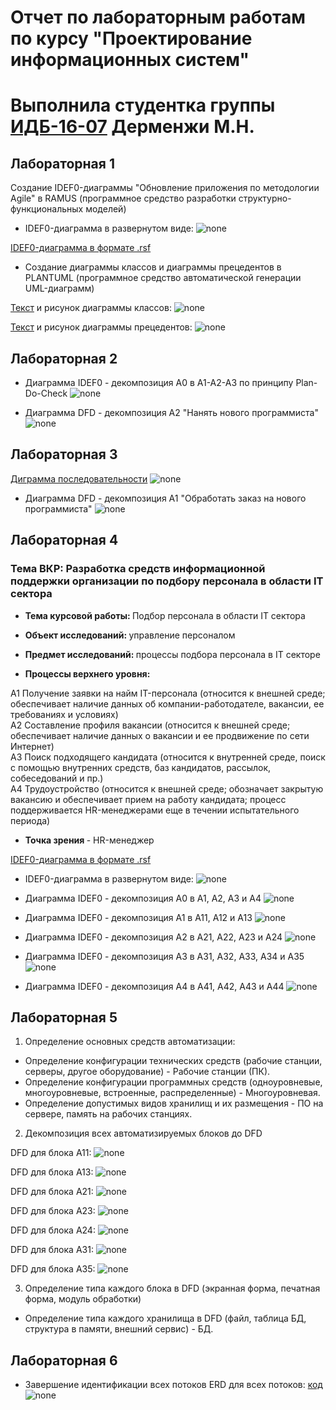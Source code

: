 # Отчет по лабораторным работам по курсу "Проектирование информационных систем"
# Выполнила студентка группы [ИДБ-16-07](https://github.com/stankin/design-1/wiki/list-idb-16-07)  Дерменжи М.Н.

## Лабораторная 1

Создание IDEF0-диаграммы "Обновление приложения по методологии Agile" в RAMUS (программное средство разработки структурно-функциональных моделей)
 * IDEF0-диаграмма в развернутом виде:
![none](https://github.com/Keksylka/RepositoryOtDermenzhi/blob/master/%D0%9B%D0%B0%D0%B1%D0%B01.jpg)

[IDEF0-диаграмма в формате .rsf](https://github.com/Keksylka/RepositoryOtDermenzhi/blob/master/Lab1.rsf)


* Создание диаграммы классов и диаграммы прецедентов в PLANTUML (программное средство автоматической генерации UML-диаграмм)

[Текст](https://github.com/Keksylka/RepositoryOtDermenzhi/blob/master/Plantuml) и рисунок диаграммы классов:
![none](https://github.com/Keksylka/RepositoryOtDermenzhi/blob/master/plant.png)

[Текст](https://github.com/Keksylka/RepositoryOtDermenzhi/blob/master/Plantuml2) и рисунок диаграммы прецедентов:
![none](https://github.com/Keksylka/RepositoryOtDermenzhi/blob/master/Plant2.png)


## Лабораторная 2

* Диаграмма IDEF0 - декомпозиция А0 в А1-А2-А3 по принципу Plan-Do-Check
![none](https://github.com/Keksylka/RepositoryOtDermenzhi/blob/master/Лаба2ДиаграммаPDC.png)

* Диаграмма DFD - декомпозиция А2 "Нанять нового программиста"
![none](https://github.com/Keksylka/RepositoryOtDermenzhi/blob/master/%D0%9B%D0%B0%D0%B1%D0%B02%D0%94%D0%B8%D0%B0%D0%B3%D1%80%D0%B0%D0%BC%D0%BC%D0%B0DFD.png)


## Лабораторная 3

[Диграмма последовательности](https://github.com/Keksylka/RepositoryOtDermenzhi/blob/master/%D0%9B%D0%B0%D0%B1%D0%BE%D1%80%D0%B0%D1%82%D0%BE%D1%80%D0%BD%D0%B0%D1%8F%D0%A0%D0%B0%D0%B1%D0%BE%D1%82%D0%B03%D0%9A%D0%BE%D0%B4%D0%94%D0%B8%D0%B0%D0%B3%D1%80%D0%B0%D0%BC%D0%BC%D1%8B%D0%9F%D0%BE%D1%81%D0%BB%D0%B5%D0%B4%D0%BE%D0%B2%D0%B0%D1%82%D0%B5%D0%BB%D1%8C%D0%BD%D0%BE%D1%81%D1%82%D0%B5%D0%B9)
![none](https://github.com/Keksylka/RepositoryOtDermenzhi/blob/master/%D0%94%D0%B8%D0%B0%D0%B3%D1%80%D0%B0%D0%BC%D0%BC%D0%B0%D0%9F%D0%BE%D1%81%D0%BB%D0%B5%D0%B4%D0%BE%D0%B2%D0%B0%D1%82%D0%B5%D0%BB%D1%8C%D0%BD%D0%BE%D1%81%D1%82%D0%B5%D0%9B%D0%B0%D0%B1%D0%B03.png)


* Диаграмма DFD - декомпозиция А1 "Обработать заказ на нового программиста"
![none](https://github.com/Keksylka/RepositoryOtDermenzhi/blob/master/%D0%9B%D0%B0%D0%B1%D0%B03%D0%94%D0%B8%D0%B0%D0%B3%D1%80%D0%B0%D0%BC%D0%BC%D0%B0DFD.png)


## Лабораторная 4

<h3> Тема ВКР: Разработка средств информационной поддержки организации по подбору персонала в области IT сектора </h3> 

* <b> Тема курсовой работы: </b>
Подбор персонала в области IT сектора

* <b> Объект исследований: </b>
управление персоналом

* <b> Предмет исследований: </b>
процессы подбора персонала в IT секторе

* <b> Процессы верхнего уровня: </b>

A1 Получение заявки на найм IT-персонала (относится к внешней среде; обеспечивает наличие данных об компании-работодателе, вакансии, ее требованиях и условиях)
<br>
A2 Составление профиля вакансии (относится к внешней среде; обеспечивает наличие данных о вакансии и ее продвижение по сети Интернет)
<br>
A3 Поиск подходящего кандидата (относится к внутренней среде, поиск с помощью внутренних средств, баз кандидатов, рассылок, собеседований и пр.)
<br>
A4 Трудоустройство (относится к внешней среде; обозначает закрытую вакансию и обеспечивает прием на работу кандидата; процесс поддерживается HR-менеджерами еще в течении испытательного периода)
* <b>Точка зрения </b> - HR-менеджер


[IDEF0-диаграмма в формате .rsf](https://github.com/Keksylka/RepositoryOtDermenzhi/blob/master/Kursach.rsf)
 * IDEF0-диаграмма в развернутом виде:
![none](https://github.com/Keksylka/RepositoryOtDermenzhi/blob/master/01_A0.png)

* Диаграмма IDEF0 - декомпозиция А0 в А1, А2, А3 и А4
![none](https://github.com/Keksylka/RepositoryOtDermenzhi/blob/master/02_A0.png)

* Диаграмма IDEF0 - декомпозиция А1 в А11, А12 и А13
![none](https://github.com/Keksylka/RepositoryOtDermenzhi/blob/master/03_A1.png)

* Диаграмма IDEF0 - декомпозиция А2 в А21, А22, А23 и А24
![none](https://github.com/Keksylka/RepositoryOtDermenzhi/blob/master/06_A2.png)

* Диаграмма IDEF0 - декомпозиция А3 в А31, А32, А33, А34 и А35
![none](https://github.com/Keksylka/RepositoryOtDermenzhi/blob/master/10_A3.png)

* Диаграмма IDEF0 - декомпозиция А4 в А41, А42, А43 и А44
![none](https://github.com/Keksylka/RepositoryOtDermenzhi/blob/master/13_A4.png)


## Лабораторная 5

1. Определение основных средств автоматизации:

* Определение конфигурации технических средств (рабочие станции, серверы, другое оборудование) - Рабочие станции (ПК).
* Определение конфигурации программных средств (одноуровневые, многоуровневые, встроенные, распределенные) - Многоуровневая.
* Определение допустимых видов хранилищ и их размещения - ПО на сервере, память на рабочих станциях.


2. Декомпозиция всех автоматизируемых блоков до DFD

DFD для блока А11:
![none](https://github.com/Keksylka/RepositoryOtDermenzhi/blob/master/04_A11.png)

DFD для блока А13:
![none](https://github.com/Keksylka/RepositoryOtDermenzhi/blob/master/05_A13.png)

DFD для блока А21:
![none](https://github.com/Keksylka/RepositoryOtDermenzhi/blob/master/07_A21.png)

DFD для блока А23:
![none](https://github.com/Keksylka/RepositoryOtDermenzhi/blob/master/08_A23.png)

DFD для блока А24:
![none](https://github.com/Keksylka/RepositoryOtDermenzhi/blob/master/09_A24.png)

DFD для блока А31:
![none](https://github.com/Keksylka/RepositoryOtDermenzhi/blob/master/11_A31.png)

DFD для блока А35:
![none](https://github.com/Keksylka/RepositoryOtDermenzhi/blob/master/12_A35.png)

3. Определение типа каждого блока в DFD (экранная форма, печатная форма, модуль обработки)
* Определение типа каждого хранилища в DFD (файл, таблица БД, структура в памяти, внешний сервис) - БД.


## Лабораторная 6

* Завершение идентификации всех потоков
ERD для всех потоков: [код](https://github.com/Keksylka/RepositoryOtDermenzhi/blob/master/%D0%9F%D0%BE%D1%82%D0%BE%D0%BA%D0%B8ERD)
![none](https://github.com/Keksylka/RepositoryOtDermenzhi/blob/master/%D0%9F%D0%BE%D1%82%D0%BE%D0%BA%D0%B8.png)


